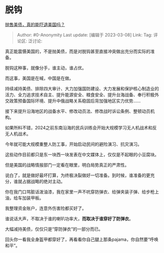 # 脱钩
[抛售美债，真的能吓退美国吗？](https://www.zhihu.com/question/586196235/answer/2926233700)

> Author: #0-Anonymity
> Last update: [编辑于 2023-03-08]
> Link:
> Tag:
> 评论区:
> 泛讨论:

真正能震慑美国的，不是抛美债，而是对脱钩甚至直接冲突做出充分而实际的准备。

脱钩这种事，就像分手，谁主动，谁占优。

而这事，美国是在喊，中国是在做。

持续减持美债、排除四大审计、大力加强国防建设、大力发展和保护核心制造业的活力、全力追求技术自主、提升能源安全、粮食安全、提升台海战备、奉行积极外交政策预备国际环境、提升中俄战略关系稳固后背加强地区实力优势……

接下来提升沿海地区的战备水平、修改动员法、修改战时诉讼条例、整顿动员机构。

如果所料不错，2024之前东南沿海的民兵训练会开始大规模学习无人机战术和反无人机战术。

今年就可能大规模重整人防工事，开始启动民间的避险演习、抗灾演习。

这些动作目前都只是东一块西一块发表在中文媒体上，仅仅是不起眼的小豆腐块。

但是美国的战略情报部门一定看在眼里，明白局势真正的严肃性。

说白了，就是做好最坏打算，为终极决裂做好一切准备。到时候，谁准备的更充分，谁就占据战略的绝对主动。

你在我门口骂脏话泼油漆，我在家里一声不吭穿防弹衣、给弹夹装子弹、给步枪上油，给车加装甲板。

我整理资金账户，连意外伤害险都买好了。

谁说话大声，不取决于谁的喇叭功率大，**而取决于谁穿好了防弹衣**。

大幅减持美债，仅仅只是“穿防弹衣”的一部分而已。

回头你一看我全身盔甲都穿好了，再看看你自己腿上那条pajama，你自然要“呼唤和平”。
